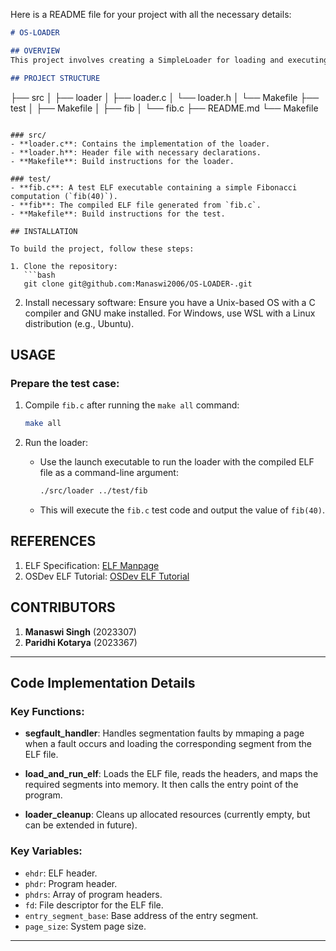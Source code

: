 Here is a README file for your project with all the necessary details:

```markdown
# OS-LOADER

## OVERVIEW
This project involves creating a SimpleLoader for loading and executing ELF 32-bit executables in plain C. The loader is implemented from scratch without using any external library APIs for manipulating ELF files. It handles segment loading, memory management, and segmentation faults.

## PROJECT STRUCTURE

```
├── src
│   ├── loader
│   ├── loader.c
│   └── loader.h
│   └── Makefile
├── test
│   ├── Makefile
│   ├── fib
│   └── fib.c
├── README.md
└── Makefile
```

### src/
- **loader.c**: Contains the implementation of the loader.
- **loader.h**: Header file with necessary declarations.
- **Makefile**: Build instructions for the loader.
  
### test/
- **fib.c**: A test ELF executable containing a simple Fibonacci computation (`fib(40)`).
- **fib**: The compiled ELF file generated from `fib.c`.
- **Makefile**: Build instructions for the test.

## INSTALLATION

To build the project, follow these steps:

1. Clone the repository:
   ```bash
   git clone git@github.com:Manaswi2006/OS-LOADER-.git
   ```

2. Install necessary software:
   Ensure you have a Unix-based OS with a C compiler and GNU make installed. For Windows, use WSL with a Linux distribution (e.g., Ubuntu).

## USAGE

### Prepare the test case:
1. Compile `fib.c` after running the `make all` command:
   ```bash
   make all
   ```

2. Run the loader:
   - Use the launch executable to run the loader with the compiled ELF file as a command-line argument:
     ```bash
     ./src/loader ../test/fib
     ```
   - This will execute the `fib.c` test code and output the value of `fib(40)`.

## REFERENCES

1. ELF Specification: [ELF Manpage](https://man7.org/linux/man-pages/man5/elf.5.html)
2. OSDev ELF Tutorial: [OSDev ELF Tutorial](https://wiki.osdev.org/ELF_Tutorial)

## CONTRIBUTORS
1. **Manaswi Singh** (2023307)
2. **Paridhi Kotarya** (2023367)

---

## Code Implementation Details

### Key Functions:

- **segfault_handler**: Handles segmentation faults by mmaping a page when a fault occurs and loading the corresponding segment from the ELF file.
  
- **load_and_run_elf**: Loads the ELF file, reads the headers, and maps the required segments into memory. It then calls the entry point of the program.

- **loader_cleanup**: Cleans up allocated resources (currently empty, but can be extended in future).

### Key Variables:
- `ehdr`: ELF header.
- `phdr`: Program header.
- `phdrs`: Array of program headers.
- `fd`: File descriptor for the ELF file.
- `entry_segment_base`: Base address of the entry segment.
- `page_size`: System page size.
  
---
 
